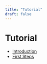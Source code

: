 ```yaml
---
title: "Tutorial"
draft: false
---
```

# Tutorial

* [Introduction](introduction)
* [First Steps](first-steps)
